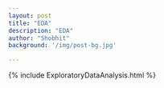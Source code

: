 ```yaml
---
layout: post
title: "EDA"
description: "EDA"
author: "Shobhit"
background: '/img/post-bg.jpg'

---
```

 {% include ExploratoryDataAnalysis.html %}
